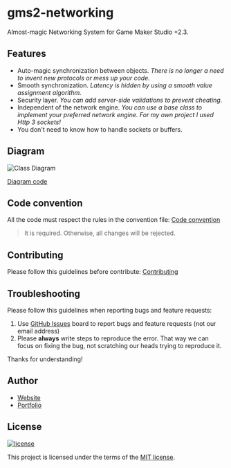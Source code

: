 # gms2-networking
Almost-magic Networking System for Game Maker Studio +2.3.

## Features
* Auto-magic synchronization between objects. _There is no longer a need to invent new protocols or mess up your code._
* Smooth synchronization. _Latency is hidden by using a smooth value assignment algorithm._
* Security layer. _You can add server-side validations to prevent cheating._
* Independent of the network engine. _You can use a base class to implement your preferred network engine. For my own project I used Http 3 sockets!_
* You don't need to know how to handle sockets or buffers.

## Diagram
![Class Diagram](https://www.plantuml.com/plantuml/png/VPBHIyCm4CRVyrSSVT912-BR41aEySKfE1W8UxccjpKslOpaDX7rVxTpcJIRsrjw-Trt-RxhA0XwMRTMAMqn17WYUNU-cI3ZadmiJZzOpz0RB2tjIyGL-UGZf4qlfCbiUcKiWtZK0hlxEmnqpql3b8v-c3p6ibgXRhfMoARaEoMOceeo-5GG9SRM4Cj-m5zvHuyTYtVM7briLPxBDz8oGsig5EVLjrBiXC2RPItW5htN3U7LhK4ZWsbNbbfYWSei5kIt9_fbmfmlh6a8Qf7LDGId6v80bRMNnKwuT2AkxPHFFs88yKW127KDeOiTvho9oHTAfTk1cw8upFwOY8iuoyGapn2zGFwvFOvS7MuJylphjgS2Gp1SapSIb4fDG7QLmI3F8HjaqLz7QyU2XZiwDPJoqMtI4VKJBlcdKpQradITNbuYCUh6hLlx0m00)

[Diagram code](./docs/Diagrams/class_diagram.txt)

## Code convention
All the code must respect the rules in the convention file:
[Code convention](docs/code_convention.md)

> It is required. Otherwise, all changes will be rejected.

## Contributing
Please follow this guidelines before contribute:
[Contributing](./docs/CONTRIBUTING.md)

## Troubleshooting
Please follow this guidelines when reporting bugs and feature requests:

1. Use [GitHub Issues](https://github.com/lcnvdl/gms2-networking/issues) board to report bugs and feature requests (not our email address)
2. Please **always** write steps to reproduce the error. That way we can focus on fixing the bug, not scratching our heads trying to reproduce it.

Thanks for understanding!

## Author
* [Website](https://lrasente.tumblr.com)
* [Portfolio](https://lcnvdl.github.io)

## License
[![license](https://img.shields.io/badge/license-MIT-green.svg)](https://github.com/lcnvdl/gms2-networking/blob/master/LICENSE)

This project is licensed under the terms of the [MIT license](/LICENSE).
